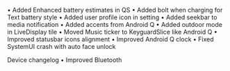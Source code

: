 • Added Enhanced battery estimates in QS
• Added bolt when charging for Text battery style
• Added user profile icon in setting
• Added seekbar to media notification
• Added accents from Android Q
• Added outdoor mode in LiveDisplay tile
• Moved Music ticker to KeyguardSlice like Android Q
• Improved statusbar icons alignment
• Improved Android Q clock
• Fixed SystemUI crash with auto face unlock

Device changelog
• Improved Bluetooth
